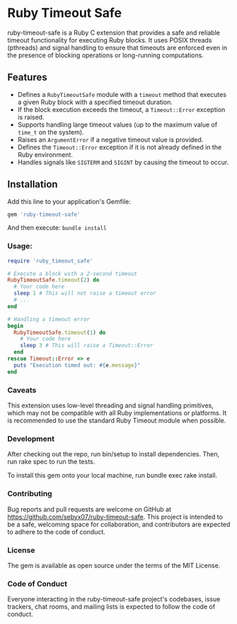 # Ruby Timeout Safe

ruby-timeout-safe is a Ruby C extension that provides a safe and reliable timeout functionality for executing Ruby blocks. It uses POSIX threads (pthreads) and signal handling to ensure that timeouts are enforced even in the presence of blocking operations or long-running computations.

## Features

- Defines a `RubyTimeoutSafe` module with a `timeout` method that executes a given Ruby block with a specified timeout duration.
- If the block execution exceeds the timeout, a `Timeout::Error` exception is raised.
- Supports handling large timeout values (up to the maximum value of `time_t` on the system).
- Raises an `ArgumentError` if a negative timeout value is provided.
- Defines the `Timeout::Error` exception if it is not already defined in the Ruby environment.
- Handles signals like `SIGTERM` and `SIGINT` by causing the timeout to occur.

## Installation

Add this line to your application's Gemfile:

```ruby
gem 'ruby-timeout-safe'
```

And then execute:
`bundle install`

### Usage:
```ruby
require 'ruby_timeout_safe'

# Execute a block with a 2-second timeout
RubyTimeoutSafe.timeout(2) do
  # Your code here
  sleep 1 # This will not raise a timeout error
  # ...
end

# Handling a timeout error
begin
  RubyTimeoutSafe.timeout(1) do
    # Your code here
    sleep 3 # This will raise a Timeout::Error
  end
rescue Timeout::Error => e
  puts "Execution timed out: #{e.message}"
end
```

### Caveats
This extension uses low-level threading and signal handling primitives, which may not be compatible with all Ruby implementations or platforms. It is recommended to use the standard Ruby Timeout module when possible.

### Development
After checking out the repo, run bin/setup to install dependencies. Then, run rake spec to run the tests.

To install this gem onto your local machine, run bundle exec rake install.

### Contributing
Bug reports and pull requests are welcome on GitHub at https://github.com/sebyx07/ruby-timeout-safe. This project is intended to be a safe, welcoming space for collaboration, and contributors are expected to adhere to the code of conduct.

### License
The gem is available as open source under the terms of the MIT License.

### Code of Conduct
Everyone interacting in the ruby-timeout-safe project's codebases, issue trackers, chat rooms, and mailing lists is expected to follow the code of conduct.